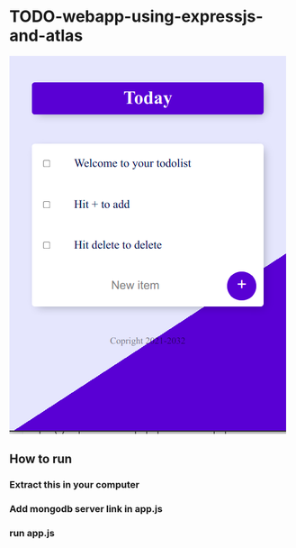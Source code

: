 # TODO-webapp-using-expressjs-and-atlas

![img](https://github.com/snailsgit/TODO-webapp-using-expressjs-and-atlas/blob/main/public/img.png)

## How to run
### Extract this in your computer
### Add mongodb server link in app.js
### run app.js
